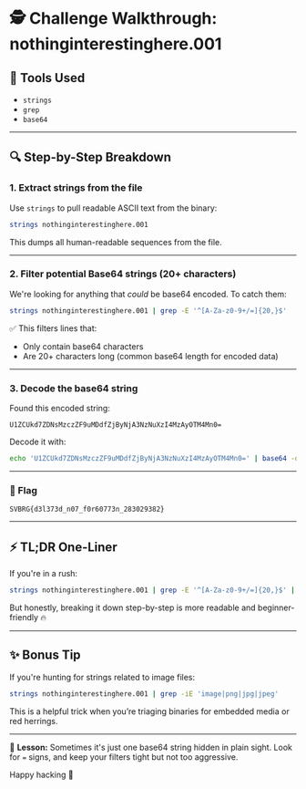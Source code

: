 # 🕵️ Challenge Walkthrough: nothinginterestinghere.001

## 🧰 Tools Used

* `strings`
* `grep`
* `base64`

---

## 🔍 Step-by-Step Breakdown

### 1. Extract strings from the file

Use `strings` to pull readable ASCII text from the binary:

```bash
strings nothinginterestinghere.001
```

This dumps all human-readable sequences from the file.

---

### 2. Filter potential Base64 strings (20+ characters)

We're looking for anything that *could* be base64 encoded. To catch them:

```bash
strings nothinginterestinghere.001 | grep -E '^[A-Za-z0-9+/=]{20,}$'
```

✅ This filters lines that:

* Only contain base64 characters
* Are 20+ characters long (common base64 length for encoded data)

---

### 3. Decode the base64 string

Found this encoded string:

```text
U1ZCUkd7ZDNsMzczZF9uMDdfZjByNjA3NzNuXzI4MzAyOTM4Mn0=
```

Decode it with:

```bash
echo 'U1ZCUkd7ZDNsMzczZF9uMDdfZjByNjA3NzNuXzI4MzAyOTM4Mn0=' | base64 -d
```

---

### 🎯 Flag

```text
SVBRG{d3l373d_n07_f0r60773n_283029382}
```

---

## ⚡ TL;DR One-Liner

If you're in a rush:

```bash
strings nothinginterestinghere.001 | grep -E '^[A-Za-z0-9+/=]{20,}$' | while read line; do echo "$line" | base64 -d 2>/dev/null; done
```

But honestly, breaking it down step-by-step is more readable and beginner-friendly 🔥

---

## ✨ Bonus Tip

If you're hunting for strings related to image files:

```bash
strings nothinginterestinghere.001 | grep -iE 'image|png|jpg|jpeg'
```

This is a helpful trick when you’re triaging binaries for embedded media or red herrings.

---

🧠 **Lesson:** Sometimes it's just one base64 string hidden in plain sight. Look for `=` signs, and keep your filters tight but not too aggressive.

Happy hacking 🚀
